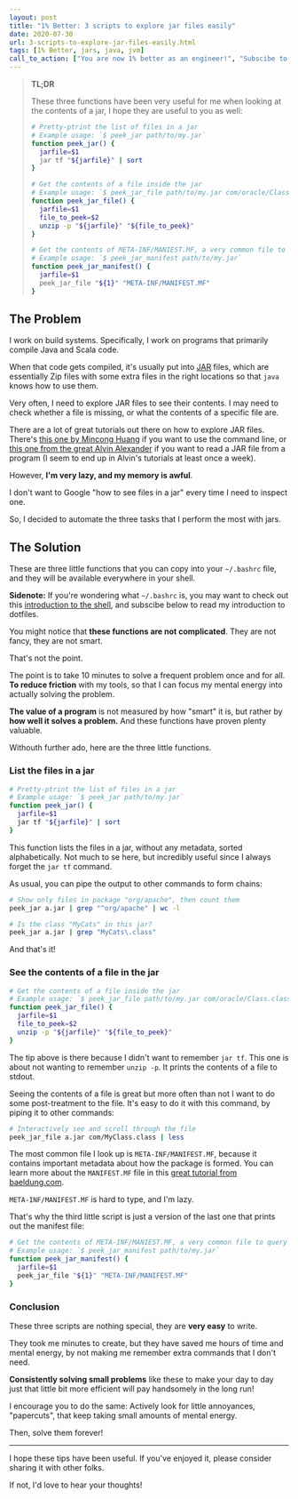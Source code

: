 ```yaml
---
layout: post
title: "1% Better: 3 scripts to explore jar files easily"
date: 2020-07-30
url: 3-scripts-to-explore-jar-files-easily.html
tags: [1% Better, jars, java, jvm]
call_to_action: ["You are now 1% better as an engineer!", "Subscibe to get the next 1% tip!"]
---
```


> **TL;DR**
>
> These three functions have been very useful for me when looking at the contents of a jar,
> I hope they are useful to you as well:
>
> ```bash
> # Pretty-ptrint the list of files in a jar
> # Example usage: `$ peek_jar path/to/my.jar`
> function peek_jar() {
>   jarfile=$1
>   jar tf "${jarfile}" | sort
> }
>
> # Get the contents of a file inside the jar
> # Example usage: `$ peek_jar_file path/to/my.jar com/oracle/Class.class`
> function peek_jar_file() {
>   jarfile=$1
>   file_to_peek=$2
>   unzip -p "${jarfile}" "${file_to_peek}"
> }
>
> # Get the contents of META-INF/MANIEST.MF, a very common file to query
> # Example usage: `$ peek_jar_manifest path/to/my.jar`
> function peek_jar_manifest() {
>   jarfile=$1
>   peek_jar_file "${1}" "META-INF/MANIFEST.MF"
> }
> ```

## The Problem

I work on build systems. Specifically, I work on programs that primarily compile Java and Scala code.

When that code gets compiled, it's usually put into [JAR](https://en.wikipedia.org/wiki/JAR_(file_format)) files, which are essentially Zip files with some extra files in the right locations so that `java` knows how to use them.

Very often, I need to explore JAR files to see their contents. I may need to check whether a file is missing, or what the contents of a specific file are.

There are a lot of great tutorials out there on how to explore JAR files. There's [this one by Mincong Huang](https://mincong.io/2019/04/30/viewing-the-contents-of-jar/) if you want to use the command line, or [this one from the great Alvin Alexander](https://alvinalexander.com/blog/post/java/read-text-file-from-jar-file/) if you want to read a JAR file from a program (I seem to end up in Alvin's tutorials at least once a week).

However, **I'm very lazy, and my memory is awful**. 

I don't want to Google "how to see files in a jar" every time I need to inspect one.

So, I decided to automate the three tasks that I perform the most with jars.

## The Solution

These are three little functions that you can copy into your `~/.bashrc` file, and they will be available everywhere in your shell.

**Sidenote:** If you're wondering what `~/.bashrc` is, you may want to check out this [introduction to the shell](https://codeburst.io/your-perfect-kickstart-to-shell-scripting-857b81c0939b/), and subscibe below to read my introduction to dotfiles.

You might notice that **these functions are not complicated**. They are not fancy, they are not smart.

That's not the point.

The point is to take 10 minutes to solve a frequent problem once and for all. **To reduce friction** with my tools, so that I can focus my mental energy into actually solving the problem.

**The value of a program** is not measured by how "smart" it is, but rather by **how well it solves a problem.** And these functions have proven plenty valuable.

Withouth further ado, here are the three little functions.

### List the files in a jar

```bash
# Pretty-ptrint the list of files in a jar
# Example usage: `$ peek_jar path/to/my.jar`
function peek_jar() {
  jarfile=$1
  jar tf "${jarfile}" | sort
}
```

This function lists the files in a jar, without any metadata, sorted alphabetically.
Not much to se here, but incredibly useful since I always forget the `jar tf` command.

As usual, you can pipe the output to other commands to form chains:

```bash
# Show only files in package "org/apache", then count them
peek_jar a.jar | grep "^org/apache" | wc -l

# Is the class "MyCats" in this jar?
peek_jar a.jar | grep "MyCats\.class"
```

And that's it!

### See the contents of a file in the jar

```bash
# Get the contents of a file inside the jar
# Example usage: `$ peek_jar_file path/to/my.jar com/oracle/Class.class`
function peek_jar_file() {
  jarfile=$1
  file_to_peek=$2
  unzip -p "${jarfile}" "${file_to_peek}"
}
```

The tip above is there because I didn't want to remember `jar tf`. This one is about not wanting to remember `unzip -p`.
It prints the contents of a file to stdout.

Seeing the contents of a file is great but more often than not I want to do some post-treatment to the file.
It's easy to do it with this command, by piping it to other commands:

```bash
# Interactively see and scroll through the file
peek_jar_file a.jar com/MyClass.class | less
```

The most common file I look up is `META-INF/MANIFEST.MF`, because it contains important metadata about how the package is formed.  You can learn more about the `MANIFEST.MF` file in this [great tutorial from baeldung.com](https://www.baeldung.com/java-jar-manifest).

`META-INF/MANIFEST.MF` is hard to type, and I'm lazy.

That's why the third little script is just a version of the last one that prints out the manifest file:

```bash
# Get the contents of META-INF/MANIEST.MF, a very common file to query
# Example usage: `$ peek_jar_manifest path/to/my.jar`
function peek_jar_manifest() {
  jarfile=$1
  peek_jar_file "${1}" "META-INF/MANIFEST.MF"
}
```

### Conclusion

These three scripts are nothing special, they are **very easy** to write.

They took me minutes to create, but they have saved me hours of time and mental energy, by not making me remember extra commands that I don't need.

**Consistently solving small problems** like these to make your day to day just that little bit more efficient will pay handsomely in the long run!

I encourage you to do the same: Actively look for little annoyances, "papercuts", that keep taking small amounts of mental energy. 

Then, solve them forever!

---

I hope these tips have been useful. If you've enjoyed it, please consider sharing it with other folks.

If not, I'd love to hear your thoughts!